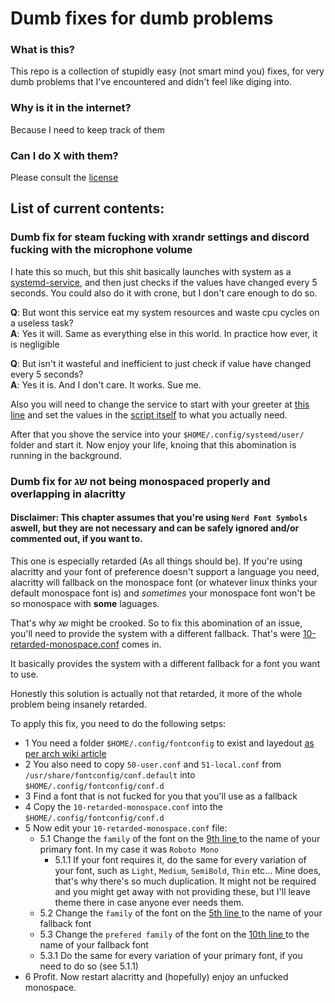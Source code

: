 # Dumb fixes for dumb problems

### What is this?
This repo is a collection of stupidly easy (not smart mind you) fixes, for very dumb problems that I've encountered and didn't feel like diging into.

### Why is it in the internet?
Because I need to keep track of them

### Can I do X with them?
Please consult the [license](LICENSE.md)

## List of current contents:
### Dumb fix for steam fucking with xrandr settings and discord fucking with the microphone volume
I hate this so much, but this shit basically launches with system as a [systemd-service](./fix-changing-values/set-data-in-loop.service), and then just checks if the values have changed every 5 seconds.
You could also do it with crone, but I don't care enough to do so.

__Q__: But wont this service eat my system resources and waste cpu cycles on a useless task?<br>
__A__: Yes it will. Same as everything else in this world. In practice how ever, it is negligible

__Q__: But isn't it wasteful and inefficient to just check if value have changed every 5 seconds?<br>
__A__: Yes it is. And I don't care. It works. Sue me.

Also you will need to change the service to start with your greeter at [this line](./fix-changing-values/set-data-in-loop.service?plain=1#L3) and set the values in the [script itself](./fix-changing-values/watch-and-set) to what you actually need.

After that you shove the service into your `$HOME/.config/systemd/user/` folder and start it. Now enjoy your life, knoing that this abomination is running in the background.

### Dumb fix for שג not being monospaced properly and overlapping in alacritty
#### Disclaimer: This chapter assumes that you're using `Nerd Font Symbols` aswell, but they are not necessary and can be safely ignored and/or commented out, if you want to.

This one is especially retarded (As all things should be). If you're using alacritty and your font of preference doesn't support a language you need, alacritty will fallback on the monospace font (or whatever linux thinks your default monospace font is) and _sometimes_ your monospace font won't be so monospace with __some__ laguages.

That's why שג might be crooked. So to fix this abomination of an issue, you'll need to provide the system with a different fallback. That's were [10-retarded-monospace.conf](./10-retarded-monospace.conf) comes in.

It basically provides the system with a different fallback for a font you want to use.

Honestly this solution is actually not that retarded, it more of the whole problem being insanely retarded.

To apply this fix, you need to do the following setps:

- 1 You need a folder `$HOME/.config/fontconfig` to exist and layedout [as per arch wiki article](https://wiki.archlinux.org/title/Font_configuration#Presets)
- 2 You also need to copy `50-user.conf` and `51-local.conf` from `/usr/share/fontconfig/conf.default` into `$HOME/.config/fontconfig/conf.d`
- 3 Find a font that is not fucked for you that you'll use as a fallback
- 4 Copy the `10-retarded-monospace.conf` into the `$HOME/.config/fontconfig/conf.d`
- 5 Now edit your `10-retarded-monospace.conf` file:
    - 5.1 Change the `family` of the font on the [ 9th line ](./10-retarded-monospace.conf?plane=1#L9) to the name of your primary font. In my case it was `Roboto Mono`
      - 5.1.1 If your font requires it, do the same for every variation of your font, such as `Light`, `Medium`, `SemiBold`, `Thin` etc...
      Mine does, that's why there's so much duplication. It might not be required and you might get away with not providing these, but I'll leave theme there in case anyone ever needs them.
   - 5.2 Change the `family` of the font on the [ 5th line ](./10-retarded-monospace.conf?plane=1#L5) to the name of your fallback font
   - 5.3 Change the `prefered family` of the font on the [ 10th line ](./10-retarded-monospace.conf?plane=1#L10) to the name of your fallback font
   - 5.3.1 Do the same for every variation of your primary font, if you need to do so (see 5.1.1)
 - 6 Profit. Now restart alacritty and (hopefully) enjoy an unfucked monospace.
